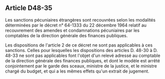 Article D48-35
----
Les sanctions pécuniaires étrangères sont recouvrées selon les modalités
déterminées par le décret n° 64-1333 du 22 décembre 1964 relatif au recouvrement
des amendes et condamnations pécuniaires par les comptables de la direction
générale des finances publiques.

Les dispositions de l'article 2 de ce décret ne sont pas applicables à ces
sanctions. Celles pour lesquelles les dispositions des articles D. 48-30 à D.
48-33 ne sont pas applicables font l'objet d'un relevé adressé au comptable de
la direction générale des finances publiques, et dont le modèle est arrêté
conjointement par le garde des sceaux, ministre de la justice, et le ministre
chargé du budget, et qui a les mêmes effets qu'un extrait de jugement.

